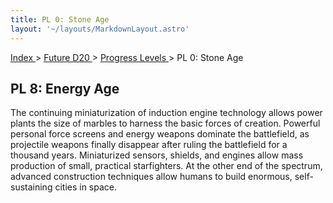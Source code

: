 ```yaml
---
title: PL 0: Stone Age
layout: '~/layouts/MarkdownLayout.astro'
---
```


[ Index ](/) > [ Future D20 ](/future.d20.srd) > [ Progress Levels ](/future.d20.srd/progress) > PL 0: Stone Age

##  PL 8: Energy Age

The continuing miniaturization of induction engine technology allows power
plants the size of marbles to harness the basic forces of creation. Powerful
personal force screens and energy weapons dominate the battlefield, as
projectile weapons finally disappear after ruling the battlefield for a
thousand years. Miniaturized sensors, shields, and engines allow mass
production of small, practical starfighters. At the other end of the spectrum,
advanced construction techniques allow humans to build enormous, self-
sustaining cities in space.

